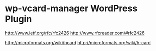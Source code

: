 wp-vcard-manager WordPress Plugin
=================================


http://www.ietf.org/rfc/rfc2426
http://www.rfcreader.com/#rfc2426

http://microformats.org/wiki/hcard
http://microformats.org/wiki/h-card
